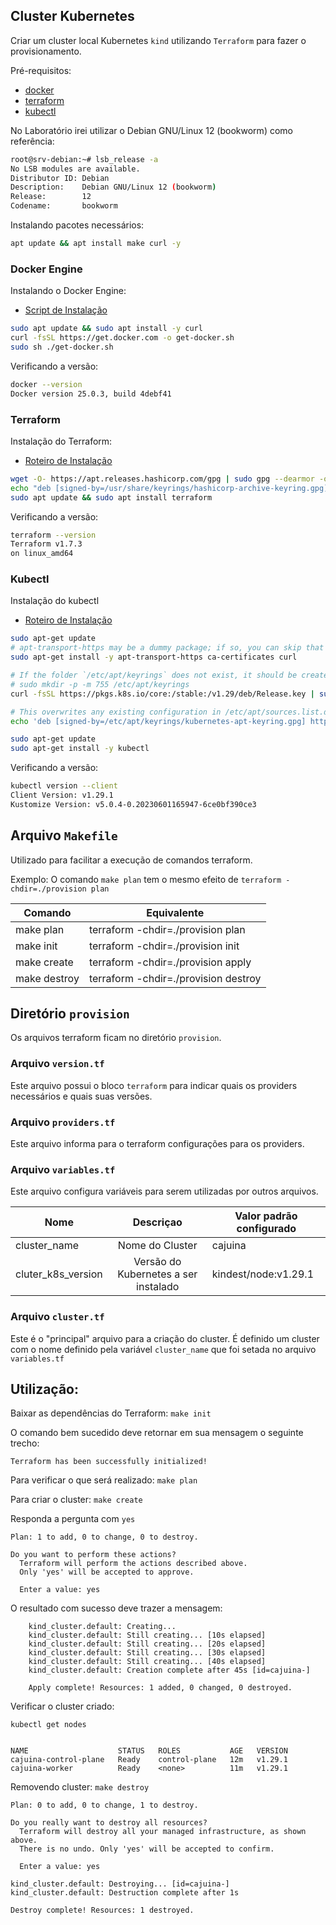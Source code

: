 ## Cluster Kubernetes

Criar um cluster local Kubernetes `kind` utilizando `Terraform` para fazer o provisionamento.

Pré-requisitos:

- [docker](https://www.docker.com/)
- [terraform](https://www.terraform.io/)
- [kubectl](https://kubernetes.io/docs/tasks/tools/#kubectl)

No Laboratório irei utilizar o Debian GNU/Linux 12 (bookworm) como referência:

```bash 
root@srv-debian:~# lsb_release -a
No LSB modules are available.
Distributor ID: Debian
Description:    Debian GNU/Linux 12 (bookworm)
Release:        12
Codename:       bookworm
```

Instalando pacotes necessários:

```bash
apt update && apt install make curl -y
```

### Docker Engine

Instalando o Docker Engine:

- [Script de Instalação](https://docs.docker.com/engine/install/debian/#install-using-the-convenience-script)

```bash
sudo apt update && sudo apt install -y curl
curl -fsSL https://get.docker.com -o get-docker.sh
sudo sh ./get-docker.sh
```

Verificando a versão:

```bash
docker --version
Docker version 25.0.3, build 4debf41
```

### Terraform

Instalação do Terraform:

- [Roteiro de Instalação](https://developer.hashicorp.com/terraform/install?product_intent=terraform#Linux)

```bash
wget -O- https://apt.releases.hashicorp.com/gpg | sudo gpg --dearmor -o /usr/share/keyrings/hashicorp-archive-keyring.gpg
echo "deb [signed-by=/usr/share/keyrings/hashicorp-archive-keyring.gpg] https://apt.releases.hashicorp.com $(lsb_release -cs) main" | sudo tee /etc/apt/sources.list.d/hashicorp.list
sudo apt update && sudo apt install terraform
```

Verificando a versão:

```bash
terraform --version
Terraform v1.7.3
on linux_amd64
```

### Kubectl

Instalação do kubectl

- [Roteiro de Instalação](https://kubernetes.io/docs/tasks/tools/install-kubectl-linux/#install-using-native-package-management)

```bash
sudo apt-get update
# apt-transport-https may be a dummy package; if so, you can skip that package
sudo apt-get install -y apt-transport-https ca-certificates curl
```

```bash
# If the folder `/etc/apt/keyrings` does not exist, it should be created before the curl command, read the note below.
# sudo mkdir -p -m 755 /etc/apt/keyrings
curl -fsSL https://pkgs.k8s.io/core:/stable:/v1.29/deb/Release.key | sudo gpg --dearmor -o /etc/apt/keyrings/kubernetes-apt-keyring.gpg
```

```bash
# This overwrites any existing configuration in /etc/apt/sources.list.d/kubernetes.list
echo 'deb [signed-by=/etc/apt/keyrings/kubernetes-apt-keyring.gpg] https://pkgs.k8s.io/core:/stable:/v1.29/deb/ /' | sudo tee /etc/apt/sources.list.d/kubernetes.list
```

```bash
sudo apt-get update
sudo apt-get install -y kubectl
```

Verificando a versão:

```bash
kubectl version --client
Client Version: v1.29.1
Kustomize Version: v5.0.4-0.20230601165947-6ce0bf390ce3
```


## Arquivo `Makefile`
Utilizado para facilitar a execução de comandos terraform.

Exemplo:
O comando `make plan` tem o mesmo efeito de `terraform -chdir=./provision plan`

|Comando | Equivalente |
|------ | ------ |
|make plan | terraform -chdir=./provision plan | 
|make init | terraform -chdir=./provision init |
|make create | terraform -chdir=./provision apply |
|make destroy | terraform -chdir=./provision destroy |


## Diretório `provision`
Os arquivos terraform ficam no diretório `provision`.

### Arquivo `version.tf`
Este arquivo possui o bloco `terraform` para indicar quais os providers necessários e quais suas versões.

### Arquivo `providers.tf`
Este arquivo informa para o terraform configurações para os providers.

### Arquivo `variables.tf`
Este arquivo configura variáveis para serem utilizadas por outros arquivos.

Nome | Descriçao | Valor padrão configurado
-----| :-------: | ------
cluster_name | Nome do Cluster | cajuina
cluter_k8s_version | Versão do Kubernetes a ser instalado | kindest/node:v1.29.1

### Arquivo `cluster.tf`
Este é o "principal" arquivo para a criação do cluster.
É definido um cluster com o nome definido pela variável `cluster_name` que foi setada no arquivo `variables.tf`

## Utilização:

Baixar as dependências do Terraform:
`make init`

O comando bem sucedido deve retornar em sua mensagem o seguinte trecho:

    Terraform has been successfully initialized!

Para verificar o que será realizado:
`make plan`

Para criar o cluster:
`make create`

Responda a pergunta com `yes`

```
Plan: 1 to add, 0 to change, 0 to destroy.

Do you want to perform these actions?
  Terraform will perform the actions described above.
  Only 'yes' will be accepted to approve.

  Enter a value: yes
``` 

O resultado com sucesso deve trazer a mensagem:

        kind_cluster.default: Creating...
        kind_cluster.default: Still creating... [10s elapsed]
        kind_cluster.default: Still creating... [20s elapsed]
        kind_cluster.default: Still creating... [30s elapsed]
        kind_cluster.default: Still creating... [40s elapsed]
        kind_cluster.default: Creation complete after 45s [id=cajuina-]

        Apply complete! Resources: 1 added, 0 changed, 0 destroyed.



Verificar o cluster criado:

```
kubectl get nodes
```

```

NAME                    STATUS   ROLES           AGE   VERSION
cajuina-control-plane   Ready    control-plane   12m   v1.29.1
cajuina-worker          Ready    <none>          11m   v1.29.1
```

Removendo cluster:
`make destroy`

```
Plan: 0 to add, 0 to change, 1 to destroy.

Do you really want to destroy all resources?
  Terraform will destroy all your managed infrastructure, as shown above.
  There is no undo. Only 'yes' will be accepted to confirm.

  Enter a value: yes
```

```
kind_cluster.default: Destroying... [id=cajuina-]
kind_cluster.default: Destruction complete after 1s

Destroy complete! Resources: 1 destroyed.
```
